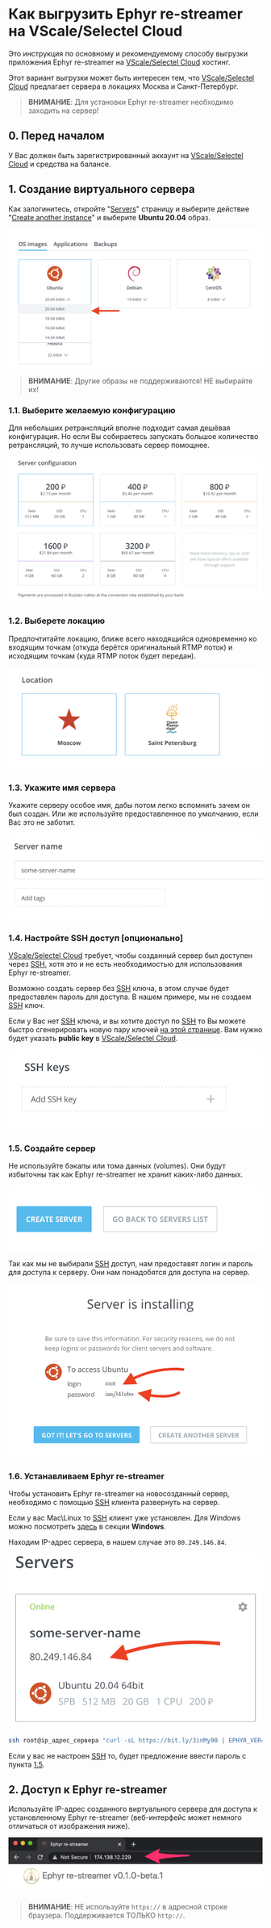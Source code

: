 Как выгрузить Ephyr re-streamer на VScale/Selectel Cloud
==============================================================

Это инструкция по основному и рекомендуемому способу выгрузки приложения Ephyr re-streamer на [VScale/Selectel Cloud] хостинг.

Этот вариант выгрузки может быть интересен тем, что [VScale/Selectel Cloud] предлагает сервера в локациях Москва и Санкт-Петербург.

> __ВНИМАНИЕ__: Для установки Ephyr re-streamer необходимо заходить на сервер!


## 0. Перед началом

У Вас должен быть зарегистрированный аккаунт на [VScale/Selectel Cloud] и средства на балансе.


## 1. Создание виртуального сервера

Как залогинитесь, откройте "[Servers]" страницу и выберите действие "[Create another instance]" и выберите **Ubuntu 20.04** образ.

![Создание виртуального сервера](images/vscale_1.0.png)

> __ВНИМАНИЕ__: Другие образы не поддерживаются! НЕ выбирайте их!


### 1.1. Выберите желаемую конфигурацию

Для небольших ретрансляций вполне подходит самая дешёвая конфигурация. Но если Вы собираетесь запускать большое количество ретрансляций, то лучше использовать сервер помощнее.

![Конфигурация сервера](images/vscale_1.1.png)


### 1.2. Выберете локацию

Предпочтитайте локацию, ближе всего находящийся одновременно ко входящим точкам (откуда берётся оригинальный RTMP поток) и исходящим точкам (куда RTMP поток будет передан).

![Локация](images/vscale_1.2.png)


### 1.3. Укажите имя сервера
Укажите серверу особое имя, дабы потом легко вспомнить зачем он был создан. Или же используйте предоставленное по умолчанию, если Вас это не заботит.

![Droplet name](images/vscale_1.3.png)


### 1.4. Настройте SSH доступ [опционально]
[VScale/Selectel Cloud] требует, чтобы созданный сервер был доступен через [SSH], хотя это и не есть необходимостью для использования Ephyr re-streamer.

Возможно создать сервер без [SSH] ключа, в этом случае будет предоставлен пароль для доступа. В нашем примере, мы не создаем [SSH] ключ.

Если у Вас нет [SSH] ключа, и вы хотите доступ по [SSH] то Вы можете быстро сгенерировать новую пару ключей [на этой странице][2]. Вам нужно будет указать __public key__ в [VScale/Selectel Cloud].

![SSH доступ](images/vscale_1.4.png)


### 1.5. Создайте сервер

Не используйте бэкапы или тома данных (volumes). Они будут избыточны так как Ephyr re-streamer не хранит каких-либо данных.

![Создание сервера](images/vscale_1.5.png)

Так как мы не выбирали [SSH] доступ, нам предоставят логин и пароль для доступа к серверу. Они нам понадобятся для доступа на сервер.

![Логин и пароль доступа к серверу](images/vscale_1.5.1.png)

### 1.6. Устанавливаем Ephyr re-streamer

Чтобы установить Ephyr re-streamer на новосозданный сервер, необходимо с помощью [SSH] клиента развернуть на сервер.

Если у вас Mac\Linux то [SSH] клиент уже установлен. Для Windows можно посмотреть [здесь][1] в секции **Windows**.

Находим IP-адрес сервера, в нашем случае это `80.249.146.84`.

![](images/vscale_1.6.png)

```bash
ssh root@ip_адрес_сервера "curl -sL https://bit.ly/3inMy90 | EPHYR_VER=0.3.0 WITH_INITIAL_UPGRADE=1 bash -s "
```

Если у вас не настроен [SSH] то, будет предложение ввести пароль с пункта [1.5]().


## 2. Доступ к Ephyr re-streamer
Используйте IP-адрес созданного виртуального сервера для доступа к установленному Ephyr re-streamer (веб-интерфейс может немного отличаться от изображения ниже).

![Адресная строка](images/browser.jpg)

> __ВНИМАНИЕ__: НЕ используйте `https://` в адресной строке браузера. Поддерживается ТОЛЬКО `http://`.
    


[Servers]: https://vscale.io/panel/scalets/
[Create another instance]: https://vscale.io/panel/scalets/new/
[VScale/Selectel Cloud]: https://vscale.io
[SSH]: https://ru.wikipedia.org/wiki/SSH
[1]: https://community.vscale.io/hc/ru/community/posts/208381785-Vscale-%D1%81%D0%BE%D0%B7%D0%B4%D0%B0%D1%91%D0%BC-%D0%BF%D0%B5%D1%80%D0%B2%D1%8B%D0%B9-%D1%81%D0%B5%D1%80%D0%B2%D0%B5%D1%80
[2]: https://app.id123.io/free-tools/key-generator
